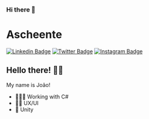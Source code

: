 ### Hi there 👋
# Ascheente

[![Linkedin Badge](https://img.shields.io/badge/-LinkedIn-blue?style=flat&logo=LinkedIn&logoColor=white)](https://www.linkedin.com/in/joão-vitor-quental-anunciação-b46935178/)
[![Twitter Badge](https://img.shields.io/badge/-Twitter-1ca0f1?style=flat&logo=Twitter&logoColor=white)](https://twitter.com)
[![Instagram Badge](https://img.shields.io/badge/-Instagram-C13584?style=flat&logo=Instagram&logoColor=white)](https://www.instagram.com/)

## Hello there! ✌🏻

My name is João!

- 👨🏻‍💻 Working with C#
- 🤘🏻 UX/UI 
- 🧐 Unity


<!--
**Ascheente/Ascheente** is a ✨ _special_ ✨ repository because its `README.md` (this file) appears on your GitHub profile.

Here are some ideas to get you started:

- 🔭 I’m currently working on ...
- 🌱 I’m currently learning ...
- 👯 I’m looking to collaborate on ...
- 🤔 I’m looking for help with ...
- 💬 Ask me about ...
- 📫 How to reach me: ...
- 😄 Pronouns: ...
- ⚡ Fun fact: ...
-->
